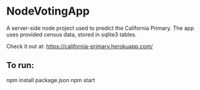 # NodeVotingApp

A server-side node project used to predict the California Primary. The app uses provided census data, stored in sqlite3 tables. 

Check it out at: https://california-primary.herokuapp.com/

## To run:
npm install package.json
npm start

